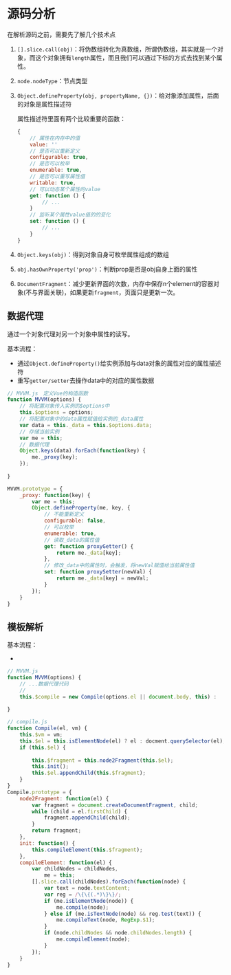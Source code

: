 # 源码分析

在解析源码之前，需要先了解几个技术点

1. `[].slice.call(obj)`：将伪数组转化为真数组，所谓伪数组，其实就是一个对象，而这个对象拥有`length`属性，而且我们可以通过下标的方式去找到某个属性。

2. `node.nodeType`：节点类型

3. `Object.defineProperty(obj, propertyName, {})`：给对象添加属性，后面的对象是属性描述符

   属性描述符里面有两个比较重要的函数：

   ```javascript
   {
       // 属性在内存中的值
       value: ''
       // 是否可以重新定义
       configurable: true,
       // 是否可以枚举
       enumerable: true,
       // 是否可以重写属性值
       writable: true,
       // 可以动态某个属性的value
       get: function () {
           // ...
       }
       // 监听某个属性value值的的变化
       set: function () {
           // ...
       }
   }
   ```

4. `Object.keys(obj)`：得到对象自身可枚举属性组成的数组

5. `obj.hasOwnProperty('prop')`：判断prop是否是obj自身上面的属性

6. `DocumentFragment`：减少更新界面的次数，内存中保存n个element的容器对象(不与界面关联)，如果更新`fragment`，页面只是更新一次。

## 数据代理

通过一个对象代理对另一个对象中属性的读写。

基本流程：

+ 通过`Object.defineProperty()`给实例添加与data对象的属性对应的属性描述符
+ 重写`getter/setter`去操作data中的对应的属性数据

```javascript
// MVVM.js　定义Vue的构造函数
function MVVM(options) {
    // 将配置对象传入实例的$options中
    this.$options = options;
    // 将配置对象中的data属性赋值给实例的_data属性
    var data = this._data = this.$options.data;
    // 存储当前实例
    var me = this;
    // 数据代理
    Object.keys(data).forEach(function(key) {
        me._proxy(key);
    });
    
}

MVVM.prototype = {
    _proxy: function(key) {
        var me = this;
        Object.defineProperty(me, key, {
            // 不能重新定义
            configurable: false,
            // 可以枚举
            enumerable: true,
            // 读取_data的属性值
            get: function proxyGetter() {
                return me._data[key];
            },
            // 修改_data中的属性时，会触发，将newVal赋值给当前属性值
            set: function proxySetter(newVal) {
                return me._data[key] = newVal;
            }
        });
    }
}

```

## 模板解析

基本流程：

+ 

```javascript
// MVVM.js
function MVVM(options) {
    // ...数据代理代码
    //
    this.$compile = new Compile(options.el || document.body, this) : 
    
}

// compile.js
function Compile(el, vm) {
    this.$vm = vm;
    this.$el = this.isElementNode(el) ? el : docment.querySelector(el);
    if (this.$el) {
        
        this.$fragment = this.node2Fragment(this.$el);
        this.init();
        this.$el.appendChild(this.$fragment);
    }
}
Compile.prototype = {
    node2Fragment: function(el) {
        var fragment = document.createDocumentFragment, child;
        while (child = el.firstChild) {
            fragment.appendChild(child);
        }
        return fragment;
    },
    init: function() {
        this.compileElement(this.$fragment);
    },
    compileElement: function(el) {
        var childNodes = childNodes, 
            me = this;
        [].slice.call(childNodes).forEach(function(node) {
            var text = node.textContent;
            var reg = /\{\{(.*)\}\}/;
            if (me.isElementNode(node)) {
                me.compile(node);
            } else if (me.isTextNode(node) && reg.test(text)) {
                me.compileText(node, RegExp.$1);
            }
            if (node.childNodes && node.childNodes.length) {
                me.compileElement(node);
            }
        });
    }
}


```








